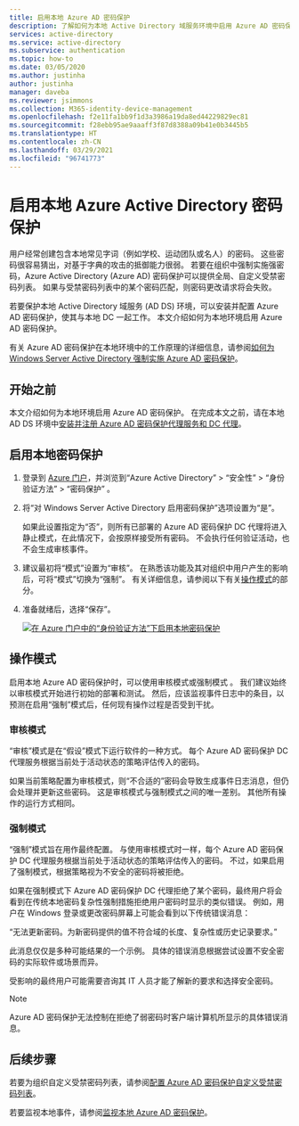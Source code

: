 ```yaml
---
title: 启用本地 Azure AD 密码保护
description: 了解如何为本地 Active Directory 域服务环境中启用 Azure AD 密码保护
services: active-directory
ms.service: active-directory
ms.subservice: authentication
ms.topic: how-to
ms.date: 03/05/2020
ms.author: justinha
author: justinha
manager: daveba
ms.reviewer: jsimmons
ms.collection: M365-identity-device-management
ms.openlocfilehash: f2e11fa1bb9f1d3a3986a19da8ed44229829ec81
ms.sourcegitcommit: f28ebb95ae9aaaff3f87d8388a09b41e0b3445b5
ms.translationtype: HT
ms.contentlocale: zh-CN
ms.lasthandoff: 03/29/2021
ms.locfileid: "96741773"
---
```

# <a name="enable-on-premises-azure-active-directory-password-protection"></a>启用本地 Azure Active Directory 密码保护

用户经常创建包含本地常见字词（例如学校、运动团队或名人）的密码。 这些密码很容易猜出，对基于字典的攻击的抵御能力很弱。 若要在组织中强制实施强密码，Azure Active Directory (Azure AD) 密码保护可以提供全局、自定义受禁密码列表。 如果与受禁密码列表中的某个密码匹配，则密码更改请求将会失败。

若要保护本地 Active Directory 域服务 (AD DS) 环境，可以安装并配置 Azure AD 密码保护，使其与本地 DC 一起工作。 本文介绍如何为本地环境启用 Azure AD 密码保护。

有关 Azure AD 密码保护在本地环境中的工作原理的详细信息，请参阅[如何为 Windows Server Active Directory 强制实施 Azure AD 密码保护](concept-password-ban-bad-on-premises.md)。

## <a name="before-you-begin"></a>开始之前

本文介绍如何为本地环境启用 Azure AD 密码保护。 在完成本文之前，请在本地 AD DS 环境中[安装并注册 Azure AD 密码保护代理服务和 DC 代理](howto-password-ban-bad-on-premises-deploy.md)。

## <a name="enable-on-premises-password-protection"></a>启用本地密码保护

1. 登录到 [Azure 门户](https://portal.azure.com)，并浏览到“Azure Active Directory” > “安全性” > “身份验证方法” > “密码保护”   。
1. 将“对 Windows Server Active Directory 启用密码保护”选项设置为“是”。

    如果此设置指定为“否”，则所有已部署的 Azure AD 密码保护 DC 代理将进入静止模式，在此情况下，会按原样接受所有密码。 不会执行任何验证活动，也不会生成审核事件。

1. 建议最初将“模式”设置为“审核”。 在熟悉该功能及其对组织中用户产生的影响后，可将“模式”切换为“强制”。 有关详细信息，请参阅以下有关[操作模式](#modes-of-operation)的部分。
1. 准备就绪后，选择“保存”。

    [![在 Azure 门户中的“身份验证方法”下启用本地密码保护](media/howto-password-ban-bad-on-premises-operations/enable-configure-custom-banned-passwords-cropped.png)](media/howto-password-ban-bad-on-premises-operations/enable-configure-custom-banned-passwords.png#lightbox)

## <a name="modes-of-operation"></a>操作模式

启用本地 Azure AD 密码保护时，可以使用审核模式或强制模式 。 我们建议始终以审核模式开始进行初始的部署和测试。 然后，应该监视事件日志中的条目，以预测在启用“强制”模式后，任何现有操作过程是否受到干扰。

### <a name="audit-mode"></a>审核模式

“审核”模式是在“假设”模式下运行软件的一种方式。 每个 Azure AD 密码保护 DC 代理服务根据当前处于活动状态的策略评估传入的密码。

如果当前策略配置为审核模式，则“不合适的”密码会导致生成事件日志消息，但仍会处理并更新这些密码。 这是审核模式与强制模式之间的唯一差别。 其他所有操作的运行方式相同。

### <a name="enforced-mode"></a>强制模式

“强制”模式旨在用作最终配置。 与使用审核模式时一样，每个 Azure AD 密码保护 DC 代理服务根据当前处于活动状态的策略评估传入的密码。 不过，如果启用了强制模式，根据策略视为不安全的密码将被拒绝。

如果在强制模式下 Azure AD 密码保护 DC 代理拒绝了某个密码，最终用户将会看到在传统本地密码复杂性强制措施拒绝用户密码时显示的类似错误。 例如，用户在 Windows 登录或更改密码屏幕上可能会看到以下传统错误消息：

“无法更新密码。为新密码提供的值不符合域的长度、复杂性或历史记录要求。”

此消息仅仅是多种可能结果的一个示例。 具体的错误消息根据尝试设置不安全密码的实际软件或场景而异。

受影响的最终用户可能需要咨询其 IT 人员才能了解新的要求和选择安全密码。

> [!NOTE]
> Azure AD 密码保护无法控制在拒绝了弱密码时客户端计算机所显示的具体错误消息。

## <a name="next-steps"></a>后续步骤

若要为组织自定义受禁密码列表，请参阅[配置 Azure AD 密码保护自定义受禁密码列表](tutorial-configure-custom-password-protection.md)。

若要监视本地事件，请参阅[监视本地 Azure AD 密码保护](howto-password-ban-bad-on-premises-monitor.md)。
